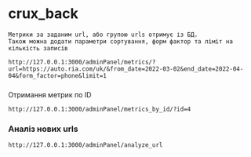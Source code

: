 # crux_back

    Метрики за заданим url, або групою urls отримує із БД.
    Також можна додати параметри сортування, форм фактор та ліміт на кількість записів

    http://127.0.0.1:3000/adminPanel/metrics/?url=https://auto.ria.com/uk/&from_date=2022-03-02&end_date=2022-04-04&form_factor=phone&limit=1

###
Отримання метрик по ID

    http://127.0.0.1:3000/adminPanel/metrics_by_id/?id=4



### Аналіз нових urls
    http://127.0.0.1:3000/adminPanel/analyze_url